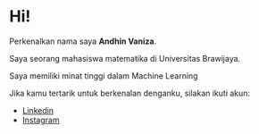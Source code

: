 # Hi!

Perkenalkan nama saya **Andhin Vaniza**.<br>

Saya seorang mahasiswa matematika di Universitas Brawijaya.<br>

Saya memiliki minat tinggi dalam Machine Learning

Jika kamu tertarik untuk berkenalan denganku, silakan ikuti akun: 
- [Linkedin](https://www.linkedin.com/in/andhin-vaniza-zahranie/)
- [Instagram](https://www.instagram.com/andhinvaniza)
